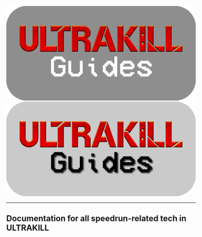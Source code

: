 ![ULTRADOCS (light)](/images/ultraguides-light-github.png#gh-dark-mode-only)
![ULTRADOCS (dark)](/images/ultraguides-dark-github.png#gh-light-mode-only)

***

<p align="center">
    <h2>Documentation for all speedrun-related tech in ULTRAKILL</h2>
</p>